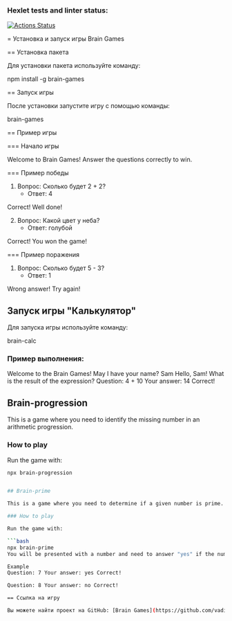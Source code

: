 ### Hexlet tests and linter status:
[![Actions Status](https://github.com/vadimkulishov/frontend-project-44/actions/workflows/hexlet-check.yml/badge.svg)](https://github.com/vadimkulishov/frontend-project-44/actions)


= Установка и запуск игры Brain Games

== Установка пакета

Для установки пакета используйте команду:


npm install -g brain-games

== Запуск игры

После установки запустите игру с помощью команды:


brain-games

== Пример игры

=== Начало игры


Welcome to Brain Games!
Answer the questions correctly to win.

=== Пример победы

1. Вопрос: Сколько будет 2 + 2?
   - Ответ: 4


Correct! Well done!

2. Вопрос: Какой цвет у неба?
   - Ответ: голубой


Correct! You won the game!

=== Пример поражения

1. Вопрос: Сколько будет 5 - 3?
   - Ответ: 1


Wrong answer! Try again!

## Запуск игры "Калькулятор"

Для запуска игры используйте команду:


brain-calc


### Пример выполнения:

Welcome to the Brain Games!
May I have your name? Sam
Hello, Sam!
What is the result of the expression?
Question: 4 + 10
Your answer: 14
Correct!


## Brain-progression

This is a game where you need to identify the missing number in an arithmetic progression.

### How to play

Run the game with:

```bash
npx brain-progression


## Brain-prime

This is a game where you need to determine if a given number is prime.

### How to play

Run the game with:

```bash
npx brain-prime
You will be presented with a number and need to answer "yes" if the number is prime, and "no" otherwise.

Example
Question: 7 Your answer: yes Correct!

Question: 8 Your answer: no Correct!

== Ссылка на игру

Вы можете найти проект на GitHub: [Brain Games](https://github.com/vadimkulishov/frontend-project-44)